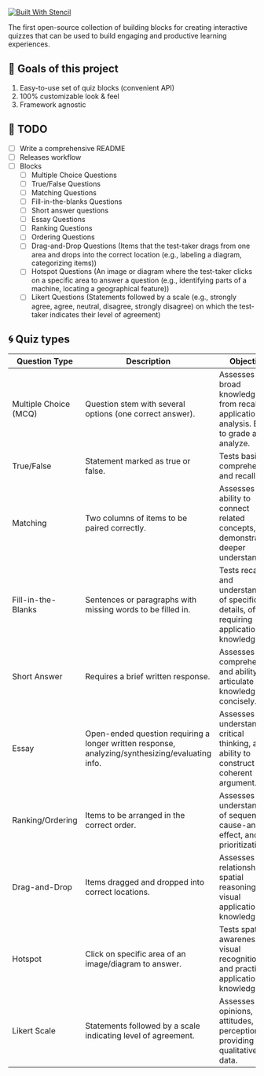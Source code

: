 [![Built With Stencil](https://img.shields.io/badge/-Built%20With%20Stencil-16161d.svg?logo=data%3Aimage%2Fsvg%2Bxml%3Bbase64%2CPD94bWwgdmVyc2lvbj0iMS4wIiBlbmNvZGluZz0idXRmLTgiPz4KPCEtLSBHZW5lcmF0b3I6IEFkb2JlIElsbHVzdHJhdG9yIDE5LjIuMSwgU1ZHIEV4cG9ydCBQbHVnLUluIC4gU1ZHIFZlcnNpb246IDYuMDAgQnVpbGQgMCkgIC0tPgo8c3ZnIHZlcnNpb249IjEuMSIgaWQ9IkxheWVyXzEiIHhtbG5zPSJodHRwOi8vd3d3LnczLm9yZy8yMDAwL3N2ZyIgeG1sbnM6eGxpbms9Imh0dHA6Ly93d3cudzMub3JnLzE5OTkveGxpbmsiIHg9IjBweCIgeT0iMHB4IgoJIHZpZXdCb3g9IjAgMCA1MTIgNTEyIiBzdHlsZT0iZW5hYmxlLWJhY2tncm91bmQ6bmV3IDAgMCA1MTIgNTEyOyIgeG1sOnNwYWNlPSJwcmVzZXJ2ZSI%2BCjxzdHlsZSB0eXBlPSJ0ZXh0L2NzcyI%2BCgkuc3Qwe2ZpbGw6I0ZGRkZGRjt9Cjwvc3R5bGU%2BCjxwYXRoIGNsYXNzPSJzdDAiIGQ9Ik00MjQuNywzNzMuOWMwLDM3LjYtNTUuMSw2OC42LTkyLjcsNjguNkgxODAuNGMtMzcuOSwwLTkyLjctMzAuNy05Mi43LTY4LjZ2LTMuNmgzMzYuOVYzNzMuOXoiLz4KPHBhdGggY2xhc3M9InN0MCIgZD0iTTQyNC43LDI5Mi4xSDE4MC40Yy0zNy42LDAtOTIuNy0zMS05Mi43LTY4LjZ2LTMuNkgzMzJjMzcuNiwwLDkyLjcsMzEsOTIuNyw2OC42VjI5Mi4xeiIvPgo8cGF0aCBjbGFzcz0ic3QwIiBkPSJNNDI0LjcsMTQxLjdIODcuN3YtMy42YzAtMzcuNiw1NC44LTY4LjYsOTIuNy02OC42SDMzMmMzNy45LDAsOTIuNywzMC43LDkyLjcsNjguNlYxNDEuN3oiLz4KPC9zdmc%2BCg%3D%3D&colorA=16161d&style=flat-square)](https://stenciljs.com)

The first open-source collection of building blocks for creating interactive quizzes that can be used to build engaging and productive learning experiences.

## 🎯 Goals of this project

1. Easy-to-use set of quiz blocks (convenient API)
2. 100% customizable look & feel
3. Framework agnostic

## 📃 TODO

- [ ] Write a comprehensive README
- [ ] Releases workflow
- [ ] Blocks
  - [ ] Multiple Choice Questions
  - [ ] True/False Questions
  - [ ] Matching Questions
  - [ ] Fill-in-the-blanks Questions
  - [ ] Short answer questions
  - [ ] Essay Questions
  - [ ] Ranking Questions
  - [ ] Ordering Questions
  - [ ] Drag-and-Drop Questions (Items that the test-taker drags from one area and drops into the correct location (e.g., labeling a diagram, categorizing items))
  - [ ] Hotspot Questions (An image or diagram where the test-taker clicks on a specific area to answer a question (e.g., identifying parts of a machine, locating a geographical feature))
  - [ ] Likert Questions (Statements followed by a scale (e.g., strongly agree, agree, neutral, disagree, strongly disagree) on which the test-taker indicates their level of agreement)

## 🌀 Quiz types

| Question Type           | Description                                                                                     | Objective                                                                                                                               |
| ----------------------- | ------------------------------------------------------------------------------------------------ | -------------------------------------------------------------------------------------------------------------------------------------- |
| Multiple Choice (MCQ)   | Question stem with several options (one correct answer).                                       | Assesses broad knowledge from recall to application and analysis. Easy to grade and analyze.                                         |
| True/False               | Statement marked as true or false.                                                              | Tests basic comprehension and recall.                                                                                                |
| Matching                 | Two columns of items to be paired correctly.                                                      | Assesses ability to connect related concepts, demonstrating deeper understanding.                                                       |
| Fill-in-the-Blanks        | Sentences or paragraphs with missing words to be filled in.                                       | Tests recall and understanding of specific details, often requiring application of knowledge.                                          |
| Short Answer            | Requires a brief written response.                                                              | Assesses comprehension and ability to articulate knowledge concisely.                                                              |
| Essay                    | Open-ended question requiring a longer written response, analyzing/synthesizing/evaluating info. | Assesses deep understanding, critical thinking, and ability to construct a coherent argument.                                       |
| Ranking/Ordering        | Items to be arranged in the correct order.                                                      | Assesses understanding of sequences, cause-and-effect, and prioritization.                                                        |
| Drag-and-Drop            | Items dragged and dropped into correct locations.                                               | Assesses relationships, spatial reasoning, and visual application of knowledge.                                                    |
| Hotspot                  | Click on specific area of an image/diagram to answer.                                            | Tests spatial awareness, visual recognition, and practical application of knowledge.                                                  |
| Likert Scale            | Statements followed by a scale indicating level of agreement.                                   | Assesses opinions, attitudes, and perceptions, providing qualitative data.                                                           |
 
